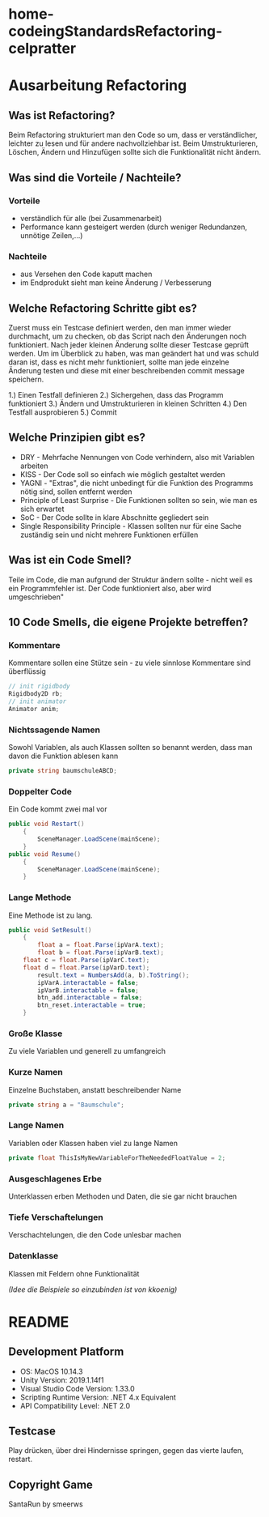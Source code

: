 # home-codeingStandardsRefactoring-celpratter
# Ausarbeitung Refactoring

## Was ist Refactoring?

Beim Refactoring strukturiert man den Code so um, dass er verständlicher,
leichter zu lesen und für andere nachvollziehbar ist. Beim Umstrukturieren, Löschen,
Ändern und Hinzufügen sollte sich die Funktionalität nicht ändern.

## Was sind die Vorteile / Nachteile?

### Vorteile

- verständlich für alle (bei Zusammenarbeit)
- Performance kann gesteigert werden (durch weniger Redundanzen, unnötige Zeilen,...)

### Nachteile

- aus Versehen den Code kaputt machen
- im Endprodukt sieht man keine Änderung / Verbesserung

## Welche Refactoring Schritte gibt es?

Zuerst muss ein Testcase definiert werden, den man immer wieder durchmacht,
um zu checken, ob das Script nach den Änderungen noch funktioniert.
Nach jeder kleinen Änderung sollte dieser Testcase geprüft werden. 
Um im Überblick zu haben, was man geändert hat und was schuld daran ist, dass
es nicht mehr funktioniert, sollte man jede einzelne Änderung testen und diese
mit einer beschreibenden commit message speichern.

1.) Einen Testfall definieren
2.) Sichergehen, dass das Programm funktioniert
3.) Ändern und Umstrukturieren in kleinen Schritten
4.) Den Testfall ausprobieren
5.) Commit

## Welche Prinzipien gibt es?

- DRY - Mehrfache Nennungen von Code verhindern, also mit Variablen arbeiten
- KISS - Der Code soll so einfach wie möglich gestaltet werden
- YAGNI - "Extras", die nicht unbedingt für die Funktion des Programms nötig sind, sollen entfernt werden
- Principle of Least Surprise - Die Funktionen sollten so sein, wie man es sich erwartet
- SoC - Der Code sollte in klare Abschnitte gegliedert sein
- Single Responsibility Principle - Klassen sollten nur für eine Sache zuständig sein und nicht mehrere Funktionen erfüllen

## Was ist ein Code Smell?

Teile im Code, die man aufgrund der Struktur ändern sollte - nicht weil es ein Programmfehler ist. Der Code funktioniert also, aber wird umgeschrieben"

## 10 Code Smells, die eigene Projekte betreffen?

### Kommentare
Kommentare sollen eine Stütze sein - zu viele sinnlose Kommentare sind überflüssig

```c#
// init rigidbody
Rigidbody2D rb;
// init animator
Animator anim;

```

### Nichtssagende Namen
Sowohl Variablen, als auch Klassen sollten so benannt werden, dass man davon die Funktion ablesen kann

```c#
private string baumschuleABCD;
```

### Doppelter Code
Ein Code kommt zwei mal vor

```c#
public void Restart()
    {
        SceneManager.LoadScene(mainScene);
    }
public void Resume()
    {
        SceneManager.LoadScene(mainScene);
    }
```

### Lange Methode
Eine Methode ist zu lang.

```c#
public void SetResult()
    {
        float a = float.Parse(ipVarA.text);
        float b = float.Parse(ipVarB.text);
	float c = float.Parse(ipVarC.text);
	float d = float.Parse(ipVarD.text);
        result.text = NumbersAdd(a, b).ToString();
        ipVarA.interactable = false;
        ipVarB.interactable = false;
        btn_add.interactable = false;
        btn_reset.interactable = true;
    }
```

### Große Klasse
Zu viele Variablen und generell zu umfangreich

### Kurze Namen
Einzelne Buchstaben, anstatt beschreibender Name

```c#
private string a = "Baumschule";
```

### Lange Namen
Variablen oder Klassen haben viel zu lange Namen

```c#
private float ThisIsMyNewVariableForTheNeededFloatValue = 2;
```

### Ausgeschlagenes Erbe
Unterklassen erben Methoden und Daten, die sie gar nicht brauchen

### Tiefe Verschaftelungen
Verschachtelungen, die den Code unlesbar machen

### Datenklasse
Klassen mit Feldern ohne Funktionalität

*(Idee die Beispiele so einzubinden ist von kkoenig)*

# README

## Development Platform

- OS: MacOS 10.14.3
- Unity Version: 2019.1.14f1
- Visual Studio Code Version: 1.33.0
- Scripting Runtime Version: .NET 4.x Equivalent
- API Compatibility Level: .NET 2.0

## Testcase
Play drücken, über drei Hindernisse springen, gegen das vierte laufen, restart.

## Copyright Game

SantaRun by smeerws
